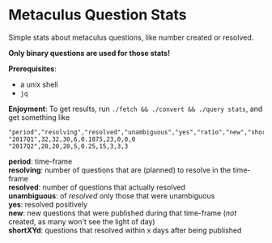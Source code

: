 # Metaculus Question Stats

Simple stats about metaculus questions, like number created or resolved.

**Only binary questions are used for those stats!**

**Prerequisites**:
* a unix shell
* `jq`


**Enjoyment**:
To get results, run `./fetch && ./convert && ./query stats`, and get something like

```csv
"period","resolving","resolved","unambiguous","yes","ratio","new","short7d","short14d","short28d"
"2017Q1",32,32,30,6,0.1875,23,0,0,0
"2017Q2",20,20,20,5,0.25,15,3,3,3
```

**period**: time-frame  
**resolving**: number of questions that are (planned) to resolve in the time-frame  
**resolved**: number of questions that actually resolved  
**unambiguous**: of _resolved_ only those that were unambiguous  
**yes**: resolved positively  
**new**: new questions that were published during that time-frame (_not_ created, as many won't see the light of day)  
**shortXYd**: questions that resolved within x days after being published
